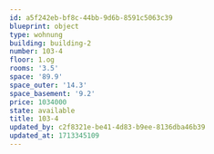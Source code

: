 ```yaml
---
id: a5f242eb-bf8c-44bb-9d6b-8591c5063c39
blueprint: object
type: wohnung
building: building-2
number: 103-4
floor: 1.og
rooms: '3.5'
space: '89.9'
space_outer: '14.3'
space_basement: '9.2'
price: 1034000
state: available
title: 103-4
updated_by: c2f8321e-be41-4d83-b9ee-8136dba46b39
updated_at: 1713345109
---
```

